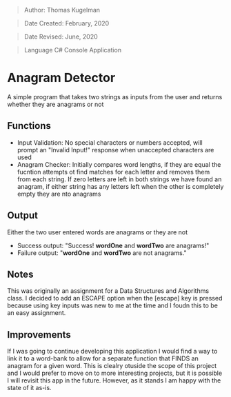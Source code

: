 > Author: Thomas Kugelman

> Date Created: February, 2020

> Date Revised: June, 2020

> Language C# Console Application

# Anagram Detector
 A simple program that takes two strings as inputs from the user and returns whether they are anagrams or not

## Functions
- Input Validation: No special characters or numbers accepted, will prompt an "Invalid Input!" response when unaccepted characters are used
- Anagram Checker: Initially compares word lengths, if they are equal the fucntion attempts ot find matches for each letter and removes them from each string. If zero letters are left in both strings we have found an anagram, if either string has any letters left when the other is completely empty they are nto anagrams

## Output
Either the two user entered words are anagrams or they are not
- Success output: "Success! __wordOne__ and __wordTwo__ are anagrams!"
- Failure output: "__wordOne__ and __wordTwo__ are not anagrams."

## Notes
This was originally an assignment for a Data Structures and Algorithms class. I decided to add an ESCAPE option when the [escape] key is pressed because using key inputs was new to me at the time and I foudn this to be an easy assignment.

## Improvements
If I was going to continue developing this application I would find a way to link it to a word-bank to allow for a separate function that FINDS an anagram for a given word. This is clealry otuside the scope of this project and I would prefer to move on to more interesting projects, but it is possible I will revisit this app in the future. However, as it stands I am happy with the state of it as-is.
